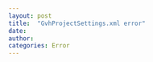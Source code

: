 ```yaml
---
layout: post
title:  "GvhProjectSettings.xml error"
date:   
author: 
categories: Error
---
```


<projectSettings>
  <projectSetting name="com.google.external-dependency-managerAnalyticsCookie" value="ff45ff6b4486467d9d75765693eb795f" />
  <projectSetting name="com.google.external-dependency-managerAnalyticsEnabled" value="True" />
  <projectSetting name="Google.IOSResolver.VerboseLoggingEnabled" value="False" />
  <projectSetting name="Google.PackageManagerResolver.VerboseLoggingEnabled" value="False" />
  <projectSetting name="Google.VersionHandler.VerboseLoggingEnabled" value="False" />
  <projectSetting name="GooglePlayServices.AndroidPackageInstallationEnabled" value="True" />
  <projectSetting name="GooglePlayServices.AutoResolutionDisabledWarning" value="True" />
  <projectSetting name="GooglePlayServices.AutoResolveOnBuild" value="True" />
  <projectSetting name="GooglePlayServices.AutoResolverEnabled" value="False" />
  <projectSetting name="GooglePlayServices.ExplodeAars" value="True" />
  <projectSetting name="GooglePlayServices.LocalMavenRepoDir" value="Assets/GeneratedLocalRepo" />
  <projectSetting name="GooglePlayServices.PatchAndroidManifest" value="True" />
  <projectSetting name="GooglePlayServices.PatchMainTemplateGradle" value="True" />
  <projectSetting name="GooglePlayServices.PromptBeforeAutoResolution" value="False" />
  <projectSetting name="GooglePlayServices.UseGradleDaemon" value="False" />
  <projectSetting name="GooglePlayServices.UseJetifier" value="True" />
  <projectSetting name="GooglePlayServices.VerboseLogging" value="True" />
</projectSettings>
